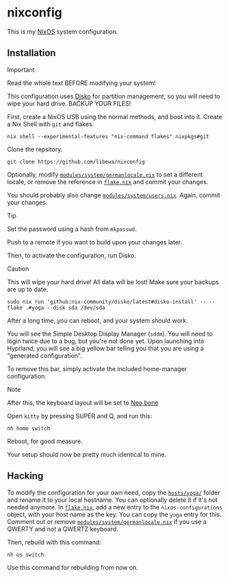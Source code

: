 # nixconfig
This is my [NixOS] system configuration.

## Installation

> [!IMPORTANT]  
> Read the whole text BEFORE modifying your system!

This configuration uses [Disko] for partition management, so you will need to wipe
your hard drive. BACKUP YOUR FILES!

First, create a NixOS USB using the normal methods, and boot into it. Create a Nix
Shell with `git` and flakes.

```shell
nix shell --experimental-features "nix-command flakes" nixpkgs#git
```

Clone the repsitory.

```shell
git clone https://github.com/libewa/nixconfig
```

Optionally, modify [`modules/system/germanlocale.nix`] to set a different locale, or
remove the reference in [`flake.nix`] and commit your changes.

You should probably also change [`modules/system/users.nix`]. Again, commit your changes.

> [!TIP]
> Set the password using a hash from `mkpasswd`.

Push to a remote if you want to build upon your changes later.

Then, to activate the configuration, run Disko.

> [!CAUTION]
> This will wipe your hard drive! All data will be lost!
> Make sure your backups are up to date.

```shell
sudo nix run 'github:nix-community/disko/latest#disko-install' -- --flake .#yoga --disk sda /dev/sda
```

After a long time, you can reboot, and your system should work.

You will see the Simple Desktop Display Manager (`sddm`). You will need to login
twice due to a bug, but you're not done yet. Upon launching into Hyprland, you will
see a big yellow bar telling you that you are using a "generated configuration".

To remove this bar, simply activate the included home-manager configuration.

> [!NOTE]
> After this, the keyboard layout will be set to [Neo bone]

Open `kitty` by pressing SUPER and Q, and run this:

```shell
nh home switch
```

Reboot, for good measure.

Your setup should now be pretty much identical to mine.

## Hacking

To modify the configuration for your own need, copy the [`hosts/yoga/`]
folder and rename it to your local hostname. You can optionally delete it if it's
not needed anymore. In [`flake.nix`], add a new entry to the `nixos-configurations`
object, with your host name as the key. You can copy the `yoga` entry for this.
Comment out or remove [`modules/system/germanlocale.nix`] if you use a QWERTY and not a QWERTZ keyboard.

Then, rebuild with this command:

```shell
nh os switch
```

Use this command for rebuilding from now on.

[NixOS]: https://nixos.org
[Disko]: https://github.com/nix-community/disko?tab=readme-ov-file
[Neo bone]: https://neo-layout.org/Layouts/bone/
[`modules/system/users.nix`]: ./modules/system/users.nix
[`modules/system/germanlocale.nix`]: ./modules/system/germanlocale.nix
[`flake.nix`]: ./flake.nix
[`hosts/yoga/`]: ./hosts/yoga/